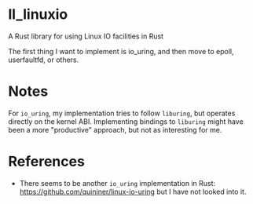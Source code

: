 # ll_linuxio

A Rust library for using Linux IO facilities in Rust

The first thing I want to implement is io_uring, and then move to epoll,
userfaultfd, or others.


# Notes

For `io_uring`, my implementation tries to follow `liburing`, but operates
directly on the kernel ABI. Implementing bindings to `liburing` might have been
a more "productive" approach, but not as interesting for me.

# References

- There seems to be another `io_uring` implementation in Rust:
  https://github.com/quininer/linux-io-uring but I have not looked into it.

